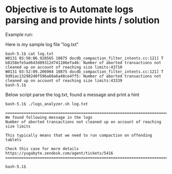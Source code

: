 # Objective is to Automate logs parsing and provide hints / solution


Example run:

Here is my sample log file "log.txt"

```
bash-5.1$ cat log.txt
W0131 03:50:06.928565 10875 docdb_compaction_filter_intents.cc:121] T b8158efe5ad643d89312d741106efa46: Number of aborted transactions not cleaned up on account of reaching size limits:43710
W0131 03:52:09.206904 10875 docdb_compaction_filter_intents.cc:121] T 9d91ac13298240f596a68a6a48ce4ff5: Number of aborted transactions not cleaned up on account of reaching size limits:43339
bash-5.1$
```

Below script parse the log.txt, found a message and print a hint  
```
bash-5.1$ ./logs_analyzer.sh log.txt

============================================================================
We found following message in the logs
Number of aborted transactions not cleaned up on account of reaching size limits

This typically means that we need to run compaction on offending tablets

Check this case for more details
https://yugabyte.zendesk.com/agent/tickets/5416
============================================================================

bash-5.1$
```

